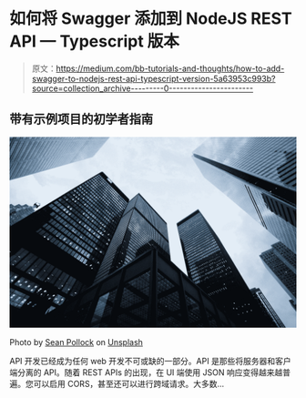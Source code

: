 # 如何将 Swagger 添加到 NodeJS REST API — Typescript 版本

> 原文：<https://medium.com/bb-tutorials-and-thoughts/how-to-add-swagger-to-nodejs-rest-api-typescript-version-5a63953c993b?source=collection_archive---------0----------------------->

## 带有示例项目的初学者指南

![](img/88dcfcc41be7e9634ae8a1979c39878b.png)

Photo by [Sean Pollock](https://unsplash.com/@seanpollock?utm_source=medium&utm_medium=referral) on [Unsplash](https://unsplash.com?utm_source=medium&utm_medium=referral)

API 开发已经成为任何 web 开发不可或缺的一部分。API 是那些将服务器和客户端分离的 API。随着 REST APIs 的出现，在 UI 端使用 JSON 响应变得越来越普遍。您可以启用 CORS，甚至还可以进行跨域请求。大多数…
